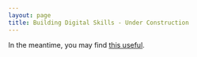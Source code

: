 ```yaml
---
layout: page
title: Building Digital Skills - Under Construction
---
```

In the meantime, you may find [this useful](https://www.tudelft.nl/library/actuele-themas/research-data-management/r/training-evenementen/training-voor-onderzoekers/software-carpentry-workshop/).
